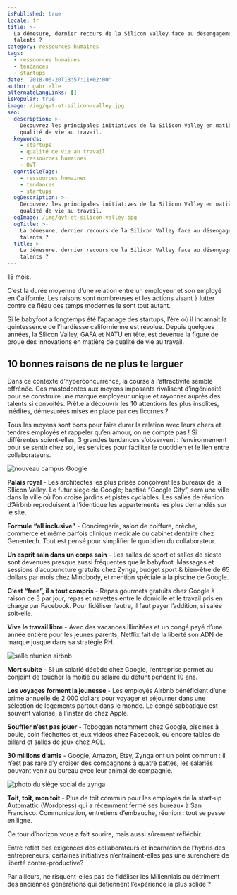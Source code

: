 ```yaml
---
isPublished: true
locale: fr
title: >-
  La démesure, dernier recours de la Silicon Valley face au désengagement des
  talents ?
category: ressources-humaines
tags:
  - ressources humaines
  - tendances
  - startups
date: '2018-06-20T18:57:11+02:00'
author: gabrielle
alternateLangLinks: []
isPopular: true
image: /img/qvt-et-silicon-valley.jpg
seo:
  description: >-
    Découvrez les principales initiatives de la Silicon Valley en matière de
    qualité de vie au travail.
  keywords:
    - startups
    - qualité de vie au travail
    - ressources humaines
    - QVT
  ogArticleTags:
    - ressources humaines
    - tendances
    - startups
  ogDescription: >-
    Découvrez les principales initiatives de la Silicon Valley en matière de
    qualité de vie au travail.
  ogImage: /img/qvt-et-silicon-valley.jpg
  ogTitle: >-
    La démesure, dernier recours de la Silicon Valley face au désengagement des
    talents ?
  title: >-
    La démesure, dernier recours de la Silicon Valley face au désengagement des
    talents ?
---
```

18 mois.

C’est la durée moyenne d’une relation entre un employeur et son employé en Californie. Les raisons sont nombreuses et les actions visant à lutter contre ce fléau des temps modernes le sont tout autant. 

Si le babyfoot a longtemps été l’apanage des startups, l’ère où il incarnait la quintessence de l’hardiesse californienne est révolue. Depuis quelques années, la Silicon Valley, GAFA et NATU en tête, est devenue la figure de proue des innovations en matière de qualité de vie au travail.

## 10 bonnes raisons de ne plus te larguer

Dans ce contexte d’hyperconcurrence, la course à l’attractivité semble effrénée. Ces mastodontes aux moyens imposants rivalisent d’ingéniosité pour se construire une marque employeur unique et rayonner auprès des talents si convoités. Prêt.e à découvrir les 10 attentions les plus insolites, inédites, démesurées mises en place par ces licornes ?

Tous les moyens sont bons pour faire durer la relation avec leurs chers et tendres employés et rappeler qu’en amour, on ne compte pas ! Si différentes soient-elles, 3 grandes tendances s’observent : l’environnement pour se sentir chez soi, les services pour faciliter le quotidien et le lien entre collaborateurs.

![nouveau campus Google](/img/google-campus-bjarke-ingels-big-architecture-california-usa_dezeen_936_1.jpg)

**Palais royal** - Les architectes les plus prisés conçoivent les bureaux de la SIlicon Valley. Le futur siège de Google; baptisé “Google City”, sera une ville dans la ville où l’on croise jardins et pistes cyclables. Les salles de réunion d’Airbnb reproduisent à l’identique les appartements les plus demandés sur le site. 

**Formule “all inclusive”** - Conciergerie, salon de coiffure, crèche, commerce et même parfois clinique médicale ou cabinet dentaire chez Genentech. Tout est pensé pour simplifier le quotidien du collaborateur.

**Un esprit sain dans un corps sain** - Les salles de sport et salles de sieste sont devenues presque aussi fréquentes que le babyfoot. Massages et sessions d’acupuncture gratuits chez Zynga, budget sport & bien-être de 65 dollars par mois chez Mindbody, et mention spéciale à la piscine de Google.

**C’est “free”, il a tout compris** - Repas gourmets gratuits chez Google à raison de 3 par jour, repas et navettes entre le domicile et le travail pris en charge par Facebook. Pour fidéliser l’autre, il faut payer l’addition, si salée soit-elle.

**Vive le travail libre** - Avec des vacances illimitées et un congé payé d’une année entière pour les jeunes parents, Netflix fait de la liberté son ADN de marque jusque dans sa stratégie RH.

![salle réunion airbnb](/img/salle-reunion-airbnb.jpeg)

**Mort subite** - Si un salarié décède chez Google, l’entreprise permet au conjoint de toucher la moitié du salaire du défunt pendant 10 ans.

**Les voyages forment la jeunesse** - Les employés Airbnb bénéficient d’une prime annuelle de 2 000 dollars pour voyager et séjourner dans une sélection de logements partout dans le monde. Le congé sabbatique est souvent valorisé, à l’instar de chez Apple. 

**Souffler n’est pas jouer** - Toboggan notamment chez Google, piscines à boule, coin fléchettes et jeux vidéos chez Facebook, ou encore tables de billard et salles de jeux chez AOL.

**30 millions d’amis** - Google, Amazon, Etsy, Zynga ont un point commun : il n’est pas rare d’y croiser des compagnons à quatre pattes, les salariés pouvant venir au bureau avec leur animal de compagnie. 

![photo du siège social de zynga](/img/zynga-siege-social.jpg)

**Toit, toit, mon toit** - Plus de toit commun pour les employés de la start-up Automattic (Wordpress) qui a récemment fermé ses bureaux à San Francisco. Communication, entretiens d’embauche, réunion : tout se passe en ligne. 

Ce tour d’horizon vous a fait sourire, mais aussi sûrement réfléchir. 

Entre reflet des exigences des collaborateurs et incarnation de l’hybris des entrepreneurs, certaines initiatives n’entraînent-elles pas une surenchère de liberté contre-productive? 

Par ailleurs, ne risquent-elles pas de fidéliser les Millennials au détriment des anciennes générations qui détiennent l’expérience la plus solide ?
